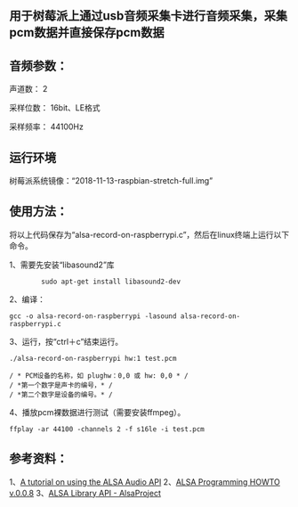 ## 用于树莓派上通过usb音频采集卡进行音频采集，采集pcm数据并直接保存pcm数据
  

## 音频参数：

声道数：		2
  
采样位数：	16bit、LE格式

采样频率：	44100Hz

## 运行环境

树莓派系统镜像：“2018-11-13-raspbian-stretch-full.img”


## 使用方法：

将以上代码保存为“alsa-record-on-raspberrypi.c”，然后在linux终端上运行以下命令。

1、需要先安装“libasound2”库
```linux
		sudo apt-get install libasound2-dev
```
2、编译：
```linux
gcc -o alsa-record-on-raspberrypi -lasound alsa-record-on-raspberrypi.c
```
3、运行，按“ctrl＋c”结束运行。
```linux
./alsa-record-on-raspberrypi hw:1 test.pcm
```
	/ * PCM设备的名称，如 plughw：0,0 或 hw: 0,0 * / 
    / *第一个数字是声卡的编号，* / 
    / *第二个数字是设备的编号。* / 
4、播放pcm裸数据进行测试（需要安装ffmpeg）。
```linux
ffplay -ar 44100 -channels 2 -f s16le -i test.pcm
```

## 参考资料：

1、[A tutorial on using the ALSA Audio API](http://users.suse.com/~mana/alsa090_howto.html)
2、[ALSA Programming HOWTO v.0.0.8](http://users.suse.com/~mana/alsa090_howto.html)
3、[ALSA Library API - AlsaProject](https://www.alsa-project.org/wiki/ALSA_Library_API)